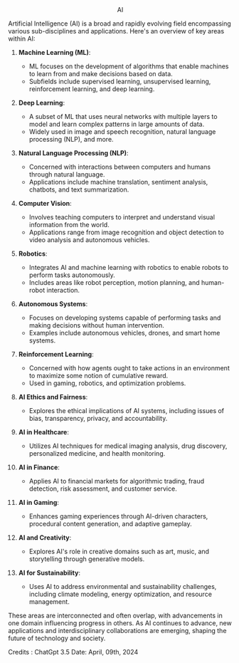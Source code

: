 <center> AI </center>

Artificial Intelligence (AI) is a broad and rapidly evolving field encompassing various sub-disciplines and applications. Here's an overview of key areas within AI:

1. **Machine Learning (ML)**:
   - ML focuses on the development of algorithms that enable machines to learn from and make decisions based on data.
   - Subfields include supervised learning, unsupervised learning, reinforcement learning, and deep learning.

2. **Deep Learning**:
   - A subset of ML that uses neural networks with multiple layers to model and learn complex patterns in large amounts of data.
   - Widely used in image and speech recognition, natural language processing (NLP), and more.

3. **Natural Language Processing (NLP)**:
   - Concerned with interactions between computers and humans through natural language.
   - Applications include machine translation, sentiment analysis, chatbots, and text summarization.

4. **Computer Vision**:
   - Involves teaching computers to interpret and understand visual information from the world.
   - Applications range from image recognition and object detection to video analysis and autonomous vehicles.

5. **Robotics**:
   - Integrates AI and machine learning with robotics to enable robots to perform tasks autonomously.
   - Includes areas like robot perception, motion planning, and human-robot interaction.

6. **Autonomous Systems**:
   - Focuses on developing systems capable of performing tasks and making decisions without human intervention.
   - Examples include autonomous vehicles, drones, and smart home systems.

7. **Reinforcement Learning**:
   - Concerned with how agents ought to take actions in an environment to maximize some notion of cumulative reward.
   - Used in gaming, robotics, and optimization problems.

8. **AI Ethics and Fairness**:
   - Explores the ethical implications of AI systems, including issues of bias, transparency, privacy, and accountability.

9. **AI in Healthcare**:
   - Utilizes AI techniques for medical imaging analysis, drug discovery, personalized medicine, and health monitoring.

10. **AI in Finance**:
    - Applies AI to financial markets for algorithmic trading, fraud detection, risk assessment, and customer service.

11. **AI in Gaming**:
    - Enhances gaming experiences through AI-driven characters, procedural content generation, and adaptive gameplay.

12. **AI and Creativity**:
    - Explores AI's role in creative domains such as art, music, and storytelling through generative models.

13. **AI for Sustainability**:
    - Uses AI to address environmental and sustainability challenges, including climate modeling, energy optimization, and resource management.

These areas are interconnected and often overlap, with advancements in one domain influencing progress in others. As AI continues to advance, new applications and interdisciplinary collaborations are emerging, shaping the future of technology and society.

Credits : ChatGpt 3.5 Date: April, 09th, 2024  